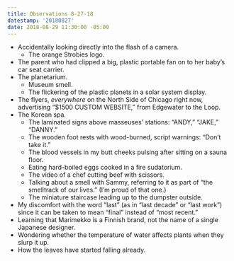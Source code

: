 ```yaml
---
title: Observations 8-27-18
datestamp: '20180827'
date: 2018-08-29 11:30:00 -05:00
---
```


- Accidentally looking directly into the flash of a camera.
	- The orange Strobies logo.
- The parent who had clipped a big, plastic portable fan on to her baby’s car seat carrier.
- The planetarium.
	- Museum smell.
	- The flickering of the plastic planets in a solar system display.
- The flyers, *everywhere* on the North Side of Chicago right now, advertising “$1500 CUSTOM WEBSITE,” from Edgewater to the Loop.
- The Korean spa.
	- The laminated signs above masseuses’ stations: “ANDY,” “JAKE,” “DANNY.”
	- The wooden foot rests with wood-burned, script warnings: “Don’t take it.”
	- The blood vessels in my butt cheeks pulsing after sitting on a sauna floor.
	- Eating hard-boiled eggs cooked in a fire sudatorium.
	- The video of a chef cutting beef with scissors.
	- Talking about a smell with Sammy, referring to it as part of “the smelltrack of our lives.” (I’m proud of that one.)
	- The miniature staircase leading up to the dumpster outside.
- My discomfort with the word “last” (as in “last decade” or “last work”) since it can be taken to mean “final” instead of “most recent.”
- Learning that Marimekko is a Finnish brand, not the name of a single Japanese designer.
- Wondering whether the temperature of water affects plants when they slurp it up.
- How the leaves have started falling already.
